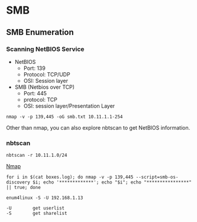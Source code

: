 # SMB

## SMB Enumeration

### Scanning NetBIOS Service

* NetBIOS
  * Port:     139
  * Protocol: TCP/UDP
  * OSI:      Session layer
* SMB \(Netbios over TCP\)
  * Port:       445
  * protocol:   TCP
  * OSI:        session layer/Presentation Layer

`nmap -v -p 139,445 -oG smb.txt 10.11.1.1-254`

Other than nmap, you can also explore nbtscan to get NetBIOS information.

### nbtscan

`nbtscan -r 10.11.1.0/24`

[Nmap](https://aashisn.github.io/nullbrain/topics/nmap/#banner-grabbing-amp-service-enumeration)



`for i in $(cat boxes.log); do nmap -v -p 139,445 --script=smb-os-discovery $i; echo '*************'; echo "$i"; echo "****************" || true; done`

```
enum4linux -S -U 192.168.1.13

-U        get userlist
-S        get sharelist
```
